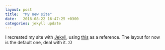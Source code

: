 ```yaml
---
layout: post
title:  "My new site"
date:   2016-08-22 16:47:25 +0300
categories: jekyll update
---
```

I recreated my site with [Jekyll][jekyll-site], using [this][awesome tutorial] as a reference. The layout for now is the default one, deal with it. :0

[jekyll-site]: https://jekyllrb.com/
[awesome tutorial]: https://www.taniarascia.com/make-a-static-website-with-jekyll/
